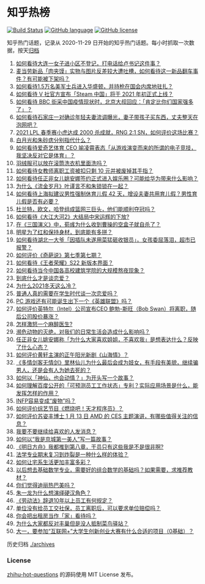 # 知乎热榜
[![Build Status](https://github.com/ToWeLong/zhihu-hot-questions/workflows/CI/badge.svg)](https://github.com/ToWeLong/zhihu-hot-questions/actions)
[![GitHub language](https://img.shields.io/badge/language-golang-orange.svg)](https://golang.org/)
[![GitHub license](https://img.shields.io/github/license/ToWeLong/zhihu-hot-questions)](https://github.com/ToWeLong/zhihu-hot-questions/blob/main/LICENSE)

知乎热门话题，记录从 2020-11-29 日开始的知乎热门话题。每小时抓取一次数据，按天[归档](./archives)

<!-- BEGIN -->

1. [如何看待大连一女子进小区不登记，打电话给卢书记这件事？](https://www.zhihu.com/question/439288218)
1. [麦当劳新品「肉夹馍」实物与图片反差较大遭吐槽，如何看待这一新品翻车事件？有可能被下架吗？](https://www.zhihu.com/question/439248049)
1. [如何看待1.5万名美军士兵进入华盛顿，并持枪在国会内席地驻扎？](https://www.zhihu.com/question/439312075)
1. [如何看待 V 社官方宣布「Steam 中国」将于 2021 年初正式上线？](https://www.zhihu.com/question/439282342)
1. [如何看待 BBC 街采中国疫情现状时，北京大叔回应：「肯定比你们国家强多了」？](https://www.zhihu.com/question/438984904)
1. [如何看待石家庄一对确诊年轻夫妻流调曝光，妻子带孩子买东西，丈夫整天在泡网吧？](https://www.zhihu.com/question/439251210)
1. [2021 LPL 春季赛小虎达成 2000 杀成就，RNG 2:1 SN，如何评价这场比赛？](https://www.zhihu.com/question/439402079)
1. [白月光和朱砂痣分别指代什么？](https://www.zhihu.com/question/65532582)
1. [如何看待爱奇艺体育 CEO 喻凌霄表态「从游戏演变而来的所谓的电子竞技，我坚决反对它是体育」？](https://www.zhihu.com/question/439196241)
1. [羽绒服可以放在滚筒洗衣机里面洗吗？](https://www.zhihu.com/question/19647632)
1. [如何看待女教师离职工资被扣只剩 10 元并被废掉其手指？](https://www.zhihu.com/question/439237387)
1. [如何看待任正非女儿姚安娜签约正式进入娱乐圈？可能给华为带来什么影响？](https://www.zhihu.com/question/439294411)
1. [为什么《流金岁月》叶谨言不和朱锁锁在一起？](https://www.zhihu.com/question/438949920)
1. [如何看待上海拟建议男性强制休育儿假 42 天，增设夫妻共用育儿假？男性育儿假是否有必要？](https://www.zhihu.com/question/439358124)
1. [杜兰特，欧文，哈登组成篮网三巨头，他们能顺利夺冠吗？](https://www.zhihu.com/question/439281180)
1. [如何看待《大江大河2》大结局中宋运辉的下放?](https://www.zhihu.com/question/439114773)
1. [在《三国演义》中，荀彧为什么收到曹操的空盒子就自杀了？](https://www.zhihu.com/question/311331704)
1. [明星为了红和保持身材，到底能有多拼？](https://www.zhihu.com/question/283857656)
1. [如何看待湖北一大爷「因插队未遂用菜猛砸收银员」，女孩委屈落泪，超市已报警？](https://www.zhihu.com/question/438851187)
1. [如何评价《奇葩说》第七季第七期？](https://www.zhihu.com/question/439386008)
1. [如何看待《王者荣耀》S22 新版本界面？](https://www.zhihu.com/question/439307481)
1. [如何看待当今中国各高校建筑学院的大规模熬夜现象？](https://www.zhihu.com/question/54494126)
1. [到底什么才是谈恋爱？](https://www.zhihu.com/question/383928922)
1. [为什么2021冬天这么冷？](https://www.zhihu.com/question/438283132)
1. [普通人真的需要在学生时代谈一次恋爱吗？](https://www.zhihu.com/question/435315702)
1. [PC 游戏还有可能诞生出下一个《英雄联盟》吗？](https://www.zhihu.com/question/438289572)
1. [如何评价英特尔（Intel）公司宣布CEO 鲍勃-斯旺（Bob Swan）将离职，随后公司股价暴涨？](https://www.zhihu.com/question/439257500)
1. [怎样激怒一个麻醉医生?](https://www.zhihu.com/question/439251204)
1. [濒危动物的灭绝，对我们的日常生活会造成什么影响吗？](https://www.zhihu.com/question/438844114)
1. [任正非女儿姚安娜称「为什么大家喜欢姐姐，不喜欢我」是想表达什么？反映了什么心态？](https://www.zhihu.com/question/439320167)
1. [如何评价黄轩主演的正午阳光新剧《山海情》？](https://www.zhihu.com/question/438921219)
1. [《多情剑客无情剑》里林仙儿为什么最后会成为妓女，有手段有美貌，继续骗男人，还是会有人为她去死的？](https://www.zhihu.com/question/438546657)
1. [如何以「神仙，也会动情？」为开头写一个故事？](https://www.zhihu.com/question/432901492)
1. [如何理解百度公开的「可预测员工工作状态」专利？实际应用场景是什么，能发挥怎样的作用？](https://www.zhihu.com/question/439209197)
1. [INFP容易变成“废物”吗？](https://www.zhihu.com/question/430991137)
1. [如何评价综艺节目《燃烧吧！天才程序员》？](https://www.zhihu.com/question/439009052)
1. [如何评价苏姿丰博士 1 月 13 日 AMD 的 CES 主题演讲，有哪些值得关注的信息？](https://www.zhihu.com/question/439101664)
1. [我要不要继续给喜欢的人发消息？](https://www.zhihu.com/question/378353180)
1. [如何以“我是京城第一美人”写一篇故事？](https://www.zhihu.com/question/437673871)
1. [《明日方舟》我都推到第八章，干员只有这些我是不是很非啊?](https://www.zhihu.com/question/438598763)
1. [法学专业期末复习到炸裂是一种什么样的体验？](https://www.zhihu.com/question/53967205)
1. [如何让宅系生活更加丰富多彩？](https://www.zhihu.com/question/438846267)
1. [以后想去基础数学专业，需要好的组合数学的基础吗？如果需要，求推荐教材？](https://www.zhihu.com/question/438638592)
1. [你们觉得迪丽热巴美吗？](https://www.zhihu.com/question/437969038)
1. [朱一龙为什么想演绎硬汉角色？](https://www.zhihu.com/question/420157791)
1. [《劳动法》辞退10年以上员工有何规定？](https://www.zhihu.com/question/402682684)
1. [单位没有给员工交社保，员工离职后，可以要求单位赔偿吗？](https://www.zhihu.com/question/437735960)
1. [你会把出租房当作「家」看待吗？](https://www.zhihu.com/question/402925416)
1. [为什么大家都反对丰巢但是没人抵制菜鸟驿站？](https://www.zhihu.com/question/407483465)
1. [大一，要参加“互联网+”大学生创新创业大赛有什么合适的项目（0基础）？](https://www.zhihu.com/question/269104640)

<!-- END -->

历史归档 [./archives](./archives)


### License
[zhihu-hot-questions](https://github.com/towelong/zhihu-hot-questions) 的源码使用 MIT License 发布。